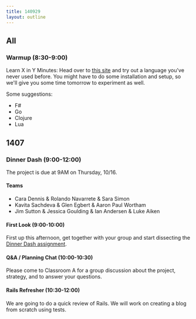 ```yaml
---
title: 140929
layout: outline
---
```


## All

### Warmup (8:30-9:00)

Learn X in Y Minutes: Head over to [this site](http://learnxinyminutes.com/) and try out a language you've never used before. You might have to do some installation and setup, so we'll give you some time tomorrow to experiment as well.

Some suggestions:

* F#
* Go
* Clojure
* Lua

## 1407

### Dinner Dash (9:00-12:00)

The project is due at 9AM on Thursday, 10/16.

#### Teams

* Cara Dennis & Rolando Navarrete & Sara Simon
* Kavita Sachdeva & Glen Egbert & Aaron Paul Wortham
* Jim Sutton & Jessica Goulding & Ian Andersen & Luke Aiken

#### First Look (9:00-10:00)

First up this afternoon, get together with your group and start dissecting the [Dinner Dash assignment](http://tutorials.jumpstartlab.com/projects/dinner_dash.html).

#### Q&A / Planning Chat (10:00-10:30)

Please come to Classroom A for a group discussion about the project, strategy, and to answer your questions.

#### Rails Refresher (10:30-12:00)

We are going to do a quick review of Rails. We will work on creating a blog from scratch using tests.
